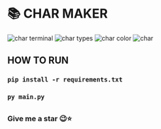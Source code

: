 # 📚 CHAR MAKER

![char terminal](https://i.imgur.com/nIVSND3.png?maxwidth=1920&fidelity=grand)
![char types](https://i.imgur.com/RMMfi2q.png?maxwidth=1920&fidelity=grand)
![char color](https://i.imgur.com/VRKZohW.png?maxwidth=1920&fidelity=grand)
![char](https://i.imgur.com/i9Q982W.png?maxwidth=1920&fidelity=grand)

## HOW TO RUN

### `pip install -r requirements.txt`
### `py main.py`

##

### Give me a star 😉⭐
